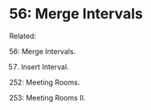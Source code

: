 # 56: Merge Intervals

Related:

56: Merge Intervals.

57. Insert Interval.

252: Meeting Rooms.

253: Meeting Rooms II.